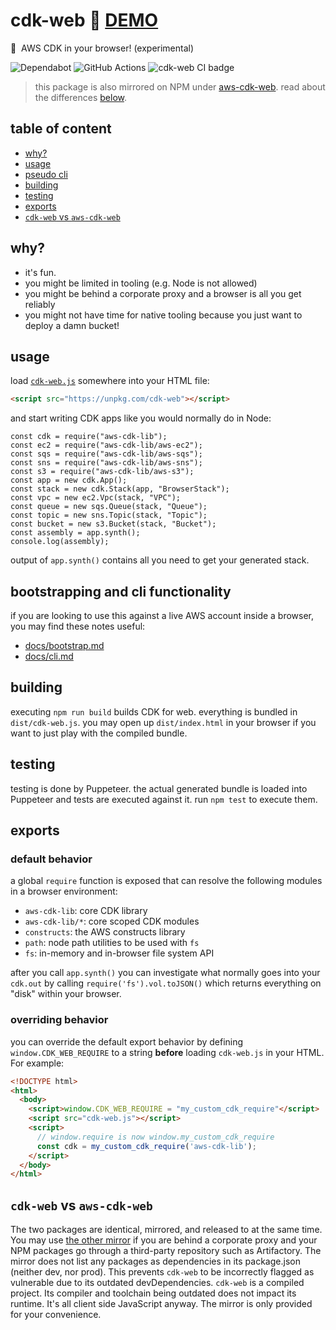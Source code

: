 # cdk-web :rocket: [**DEMO**](https://3p3r.github.io/cdk-web)

:muscle: &nbsp;AWS CDK in your browser! (experimental)

![Dependabot](https://img.shields.io/badge/dependabot-025E8C?style=for-the-badge&logo=dependabot&logoColor=white) ![GitHub Actions](https://img.shields.io/badge/githubactions-%232671E5.svg?style=for-the-badge&logo=githubactions&logoColor=white) ![cdk-web CI badge](https://github.com/3p3r/cdk-web/actions/workflows/ci.yml/badge.svg)

> this package is also mirrored on NPM under [aws-cdk-web](https://www.npmjs.com/package/aws-cdk-web). read about the differences [below](#cdk-web-vs-aws-cdk-web).

## table of content

- [why?](#why)
- [usage](#usage)
- [pseudo cli](#pseudo-cli-reference)
- [building](#build)
- [testing](#testing)
- [exports](#exports)
- [`cdk-web` vs `aws-cdk-web`](#cdk-web-vs-aws-cdk-web)

## why?

- it's fun.
- you might be limited in tooling (e.g. Node is not allowed)
- you might be behind a corporate proxy and a browser is all you get reliably
- you might not have time for native tooling because you just want to deploy a damn bucket!

## usage

load [`cdk-web.js`](https://unpkg.com/cdk-web) somewhere into your HTML file:

```HTML
<script src="https://unpkg.com/cdk-web"></script>
```

and start writing CDK apps like you would normally do in Node:

```JS
const cdk = require("aws-cdk-lib");
const ec2 = require("aws-cdk-lib/aws-ec2");
const sqs = require("aws-cdk-lib/aws-sqs");
const sns = require("aws-cdk-lib/aws-sns");
const s3 = require("aws-cdk-lib/aws-s3");
const app = new cdk.App();
const stack = new cdk.Stack(app, "BrowserStack");
const vpc = new ec2.Vpc(stack, "VPC");
const queue = new sqs.Queue(stack, "Queue");
const topic = new sns.Topic(stack, "Topic");
const bucket = new s3.Bucket(stack, "Bucket");
const assembly = app.synth();
console.log(assembly);
```

output of `app.synth()` contains all you need to get your generated stack.

## bootstrapping and cli functionality

if you are looking to use this against a live AWS account inside a browser, you may find these notes useful:

- [docs/bootstrap.md](docs/bootstrap.md)
- [docs/cli.md](docs/cli.md)

## building

executing `npm run build` builds CDK for web. everything is bundled in `dist/cdk-web.js`. you may open up `dist/index.html` in your browser if you want to just play with the compiled bundle.

## testing

testing is done by Puppeteer. the actual generated bundle is loaded into Puppeteer and tests are executed against it. run `npm test` to execute them.

## exports

### default behavior

a global `require` function is exposed that can resolve the following modules in a browser environment:

- `aws-cdk-lib`: core CDK library
- `aws-cdk-lib/*`: core scoped CDK modules
- `constructs`: the AWS constructs library
- `path`: node path utilities to be used with `fs`
- `fs`: in-memory and in-browser file system API

after you call `app.synth()` you can investigate what normally goes into your `cdk.out` by calling `require('fs').vol.toJSON()` which returns everything on "disk" within your browser.

### overriding behavior

you can override the default export behavior by defining `window.CDK_WEB_REQUIRE` to a string **before** loading `cdk-web.js` in your HTML. For example:

```HTML
<!DOCTYPE html>
<html>
  <body>
    <script>window.CDK_WEB_REQUIRE = "my_custom_cdk_require"</script>
    <script src="cdk-web.js"></script>
    <script>
      // window.require is now window.my_custom_cdk_require
      const cdk = my_custom_cdk_require('aws-cdk-lib');
    </script>
  </body>
</html>
```

## `cdk-web` vs `aws-cdk-web`

The two packages are identical, mirrored, and released to at the same time. You may use [the other mirror](https://www.npmjs.com/package/aws-cdk-web) if you are behind a corporate proxy and your NPM packages go through a third-party repository such as Artifactory. The mirror does not list any packages as dependencies in its package.json (neither dev, nor prod). This prevents `cdk-web` to be incorrectly flagged as vulnerable due to its outdated devDependencies. `cdk-web` is a compiled project. Its compiler and toolchain being outdated does not impact its runtime. It's all client side JavaScript anyway. The mirror is only provided for your convenience.
